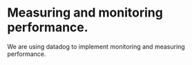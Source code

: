 # Measuring and monitoring performance.

We are using datadog to implement monitoring
and measuring performance.
